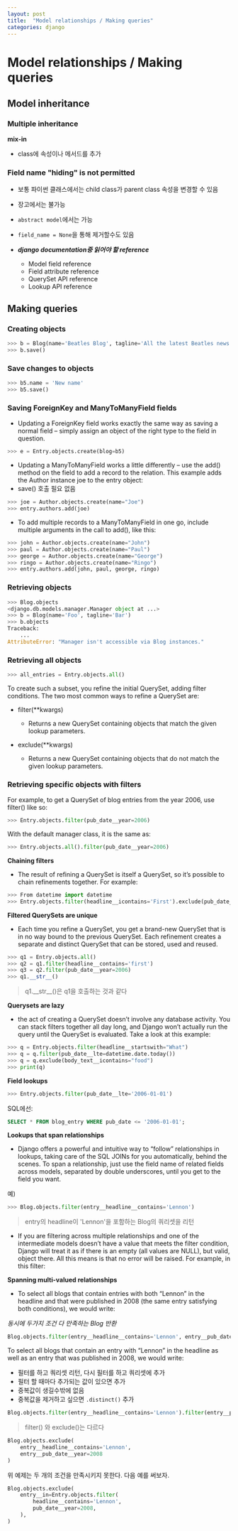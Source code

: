 ```yaml
---
layout: post
title:  "Model relationships / Making queries"
categories: django
---
```


# Model relationships / Making queries

## Model inheritance

### Multiple inheritance

**mix-in**

* class에 속성이나 메서드를 추가


### Field name "hiding" is not permitted

* 보통 파이썬 클래스에서는 child class가 parent class 속성을 변경할 수 있음
* 장고에서는 불가능
* `abstract model`에서는 가능
* `field_name = None`을 통해 제거할수도 있음

* **_django documentation중 읽어야 할 reference_**
  * Model field reference
  * Field attribute reference
  * QuerySet API reference
  * Lookup API reference

## Making queries

### Creating objects

```python
>>> b = Blog(name='Beatles Blog', tagline='All the latest Beatles news.')
>>> b.save()
```

### Save changes to objects

```python
>>> b5.name = 'New name'
>>> b5.save()
```

### Saving ForeignKey and ManyToManyField fields

* Updating a ForeignKey field works exactly the same way as saving a normal field – simply assign an object of the right type to the field in question.

```python
>>> e = Entry.objects.create(blog=b5)
```

* Updating a ManyToManyField works a little differently – use the add() method on the field to add a record to the relation. This example adds the Author instance joe to the entry object:
* save() 호출 필요 없음

```python
>>> joe = Author.objects.create(name="Joe")
>>> entry.authors.add(joe)
```

* To add multiple records to a ManyToManyField in one go, include multiple arguments in the call to add(), like this:

```python
>>> john = Author.objects.create(name="John")
>>> paul = Author.objects.create(name="Paul")
>>> george = Author.objects.create(name="George")
>>> ringo = Author.objects.create(name="Ringo")
>>> entry.authors.add(john, paul, george, ringo)
```

### Retrieving objects

```python
>>> Blog.objects
<django.db.models.manager.Manager object at ...>
>>> b = Blog(name='Foo', tagline='Bar')
>>> b.objects
Traceback:
    ...
AttributeError: "Manager isn't accessible via Blog instances."
```

### Retrieving all objects

```python
>>> all_entries = Entry.objects.all()
```

To create such a subset, you refine the initial QuerySet, adding filter conditions. The two most common ways to refine a QuerySet are:

* filter(\*\*kwargs)
  * Returns a new QuerySet containing objects that match the given lookup parameters.

* exclude(**kwargs)
  * Returns a new QuerySet containing objects that do not match the given lookup parameters.

### Retrieving specific objects with filters

For example, to get a QuerySet of blog entries from the year 2006, use filter() like so:

```python
>>> Entry.objects.filter(pub_date__year=2006)
```

With the default manager class, it is the same as:

```python
>>> Entry.objects.all().filter(pub_date__year=2006)
```

**Chaining filters**

* The result of refining a QuerySet is itself a QuerySet, so it’s possible to chain refinements together. For example:

```python
>>> From datetime import datetime
>>> Entry.objects.filter(headline__icontains='First').exclude(pub_date__gte=datetime(2017, 5, 1))
```

**Filtered QuerySets are unique**

* Each time you refine a QuerySet, you get a brand-new QuerySet that is in no way bound to the previous QuerySet. Each refinement creates a separate and distinct QuerySet that can be stored, used and reused.

```python
>>> q1 = Entry.objects.all()
>>> q2 = q1.filter(headline__contains='first')
>>> q3 = q2.filter(pub_date__year=2006)
>>> q1.__str__()
```

> q1.\_\_str__()은 q1을 호출하는 것과 같다

**Querysets are lazy**

* the act of creating a QuerySet doesn’t involve any database activity. You can stack filters together all day long, and Django won’t actually run the query until the QuerySet is evaluated. Take a look at this example:

```python
>>> q = Entry.objects.filter(headline__startswith="What")
>>> q = q.filter(pub_date__lte=datetime.date.today())
>>> q = q.exclude(body_text__icontains="food")
>>> print(q)
```

**Field lookups**

```python
>>> Entry.objects.filter(pub_date__lte='2006-01-01')
```

SQL에선:

```sql
SELECT * FROM blog_entry WHERE pub_date <= '2006-01-01';
```

**Lookups that span relationships**

* Django offers a powerful and intuitive way to “follow” relationships in lookups, taking care of the SQL JOINs for you automatically, behind the scenes. To span a relationship, just use the field name of related fields across models, separated by double underscores, until you get to the field you want.

예)

```python
>>> Blog.objects.filter(entry__headline__contains='Lennon')
```

> entry의 headline이 'Lennon'을 포함하는 Blog의 쿼리셋을 리턴

* If you are filtering across multiple relationships and one of the intermediate models doesn’t have a value that meets the filter condition, Django will treat it as if there is an empty (all values are NULL), but valid, object there. All this means is that no error will be raised. For example, in this filter:


**Spanning multi-valued relationships**

*  To select all blogs that contain entries with both “Lennon” in the headline and that were published in 2008 (the same entry satisfying both conditions), we would write:

_동시에 두가지 조건 다 만족하는 Blog 반환_

```python
Blog.objects.filter(entry__headline__contains='Lennon', entry__pub_date__year=2008)
```

To select all blogs that contain an entry with “Lennon” in the headline as well as an entry that was published in 2008, we would write:

* 필터를 하고 쿼리셋 리턴, 다시 필터를 하고 쿼리셋에 추가
* 필터 할 때마다 추가되는 값이 있으면 추가
* 중복값이 생길수밖에 없음
* 중복값을 제거하고 싶으면 `.distinct()` 추가

```python
Blog.objects.filter(entry__headline__contains='Lennon').filter(entry__pub_date__year=2008)
```

> filter() 와 exclude()는 다르다

```python
Blog.objects.exclude(
	entry__headline__contains='Lennon',
	entry__pub_date__year=2008
)
```

위 예제는 두 개의 조건을 만족시키지 못한다. 다음 예를 써보자.

```python
Blog.objects.exclude(
    entry__in=Entry.objects.filter(
        headline__contains='Lennon',
        pub_date__year=2008,
    ),
)
```

